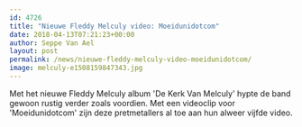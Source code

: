 ```yaml
---
id: 4726
title: "Nieuwe Fleddy Melculy video: Moeidunidotcom"
date: 2018-04-13T07:21:23+00:00
author: Seppe Van Ael
layout: post
permalink: /news/nieuwe-fleddy-melculy-video-moeidunidotcom/
image: melculy-e1508159847343.jpg
---
```

Met het nieuwe Fleddy Melculy album 'De Kerk Van Melculy' hypte de band gewoon rustig verder zoals voordien. Met een videoclip voor 'Moeidunidotcom' zijn deze pretmetallers al toe aan hun alweer vijfde video.

&nbsp;